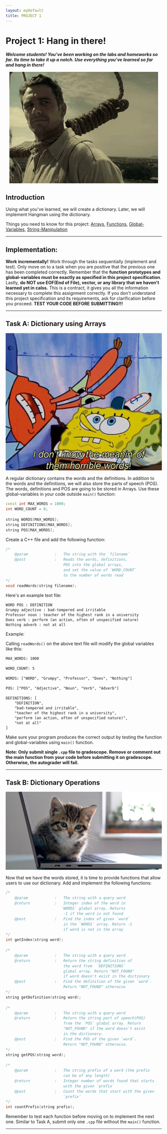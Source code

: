 ```yaml
---  
layout: myDefault
title: PROJECT 1
---   
```


# Project 1: Hang in there!

_**Welcome students! You've been working on the labs and homeworks so far. Its time to take it up a notch. Use everything you've learned so far and hang in there!**_
<p align="center">
    <img src="hangin.gif" alt="hangin"/>
</p>

## Introduction

Using what you've learned, we will create a dictionary. Later, we will implement Hangman using the dictionary.

Things you need to know for this project: [Arrays](https://www.geeksforgeeks.org/arrays-in-c-cpp/), [Functions](https://www.geeksforgeeks.org/functions-in-cpp/),  [Global-Variables](https://www.geeksforgeeks.org/scope-of-variables-in-c/), [String-Manipulation](https://www.geeksforgeeks.org/substring-in-cpp/)

---
## Implementation:


**Work incrementally!** Work through the tasks sequentially (implement and test). Only move on to a task when you are positive that the previous one has been completed correctly. Remember that the **function prototypes and global-variables must be exactly as specified in this project specification**. Lastly, **do NOT use EOF(End of File), vector, or any library that we haven't learned yet in calss.** This is a contract, it gives you all the information necessary to complete this assignment correctly. If you don't understand this project specification and its requirements, ask for clarification before you proceed. **TEST YOUR CODE BEFORE SUBMITTING!!!**

---  

## Task A: Dictionary using Arrays
<p align="center">
    <img src="horrible.jpg" alt="horrible" width="600"/>
</p>

A regular dictionary contains the words and the definitions. In addition to the words and the definitions, we will also store the parts of speech (POS). The words, definitions and POS are going to be stored in Arrays. Use these global-variables in your code outside `main()` function:

``` Cpp
const int MAX_WORDS = 1000;
int WORD_COUNT = 0;

string WORDS[MAX_WORDS];
string DEFINITIONS[MAX_WORDS];
string POS[MAX_WORDS];
```

Create a C++ file and add the following function:

```Cpp
/*
    @param            :   The string with the `filename`
    @post             :   Reads the words, definitions, 
                          POS into the global arrays, 
                          and set the value of `WORD_COUNT` 
                          to the number of words read
*/
void readWords(string filename);
```
Here's an example text file:
```
WORD POS : DEFINITION
Grumpy adjective : bad-tempered and irritable
Professor noun : teacher of the highest rank in a university
Does verb : perform (an action, often of unspecified nature)
Nothing adverb : not at all
```

Example:

Calling `readWords()` on the above text file will modify the global variables like this:

```
MAX_WORDS: 1000

WORD_COUNT: 5

WORDS: ["WORD", "Grumpy", "Professor", "Does", "Nothing"]

POS: ["POS", "Adjective", "Noun", "Verb", "Adverb"]

DEFINITIONS: [
    "DEFINITION",
    "bad-tempered and irritable", 
    "teacher of the highest rank in a university", 
    "perform (an action, often of unspecified nature)", 
    "not at all"
]
```


Make sure your program produces the correct output by testing the function and global-variables using `main()` function. 

**Note: Only submit single `.cpp` file to gradescope. Remove or comment out the main function from your code before submitting it on gradescope. Otherwise, the autograder will fail.**

---

## Task B: Dictionary Operations
<p align="center">
    <img src="cat.jpg" alt="catto" width="600"/>
</p>
Now that we have the words stored, it is time to provide functions that allow users to use our dictionary. Add and implement the following functions:

```Cpp
/*
    @param            :   The string with a query word
    @return           :   Integer index of the word in 
                         `WORDS` global array. Returns 
                          -1 if the word is not found
    @post             :   Find the index of given `word` 
                          in the `WORDS` array. Return -1 
                          if word is not in the array
*/
int getIndex(string word);

/*
    @param            :   The string with a query word
    @return           :   Return the string definition of 
                          the word from  `DEFINITIONS` 
                          global array. Return "NOT_FOUND" 
                          if word doesn't exist in the dictionary
    @post             :   Find the definition of the given `word`. 
                          Return "NOT_FOUND" otherwise
*/
string getDefinition(string word);

/*
    @param            :   The string with a query word
    @return           :   Return the string part of speech(POS) 
                          from the `POS` global array. Return 
                          "NOT_FOUND" if the word doesn't exist 
                          in the dictionary.
    @post             :   Find the POS of the given `word`. 
                          Return "NOT_FOUND" otherwise.
*/
string getPOS(string word);

/*
    @param            :   The string prefix of a word (the prefix 
                          can be of any length)
    @return           :   Integer number of words found that starts 
                          with the given `prefix`
    @post             :   Count the words that start with the given 
                          `prefix`
*/
int countPrefix(string prefix);
```
Remember to test each function before moving on to implement the next one. Similar to Task A, submit only one `.cpp` file without the `main()` function.

---
